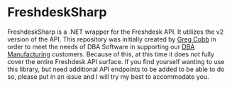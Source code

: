 # FreshdeskSharp
FreshdeskSharp is a .NET wrapper for the Freshdesk API.  It utilizes the v2 version of the API.  This repository was initially created by [Greg Cobb](http://www.developerstome.com) in order to meet the needs of DBA Software in supporting our [DBA Manufacturing](https://www.dbamanufacturing.com) customers.  Because of this, at this time it does not fully cover the entire Freshdesk API surface.  If you find yourself wanting to use this library, but need additional API endpoints to be added to be able to do so, please put in an issue and I will try my best to accommodate you.
